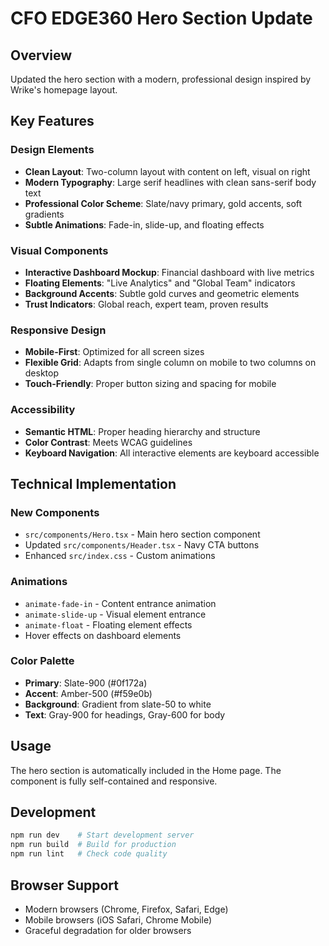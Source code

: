 # CFO EDGE360 Hero Section Update

## Overview
Updated the hero section with a modern, professional design inspired by Wrike's homepage layout.

## Key Features

### Design Elements
- **Clean Layout**: Two-column layout with content on left, visual on right
- **Modern Typography**: Large serif headlines with clean sans-serif body text
- **Professional Color Scheme**: Slate/navy primary, gold accents, soft gradients
- **Subtle Animations**: Fade-in, slide-up, and floating effects

### Visual Components
- **Interactive Dashboard Mockup**: Financial dashboard with live metrics
- **Floating Elements**: "Live Analytics" and "Global Team" indicators
- **Background Accents**: Subtle gold curves and geometric elements
- **Trust Indicators**: Global reach, expert team, proven results

### Responsive Design
- **Mobile-First**: Optimized for all screen sizes
- **Flexible Grid**: Adapts from single column on mobile to two columns on desktop
- **Touch-Friendly**: Proper button sizing and spacing for mobile

### Accessibility
- **Semantic HTML**: Proper heading hierarchy and structure
- **Color Contrast**: Meets WCAG guidelines
- **Keyboard Navigation**: All interactive elements are keyboard accessible

## Technical Implementation

### New Components
- `src/components/Hero.tsx` - Main hero section component
- Updated `src/components/Header.tsx` - Navy CTA buttons
- Enhanced `src/index.css` - Custom animations

### Animations
- `animate-fade-in` - Content entrance animation
- `animate-slide-up` - Visual element entrance
- `animate-float` - Floating element effects
- Hover effects on dashboard elements

### Color Palette
- **Primary**: Slate-900 (#0f172a)
- **Accent**: Amber-500 (#f59e0b)
- **Background**: Gradient from slate-50 to white
- **Text**: Gray-900 for headings, Gray-600 for body

## Usage
The hero section is automatically included in the Home page. The component is fully self-contained and responsive.

## Development
```bash
npm run dev    # Start development server
npm run build  # Build for production
npm run lint   # Check code quality
```

## Browser Support
- Modern browsers (Chrome, Firefox, Safari, Edge)
- Mobile browsers (iOS Safari, Chrome Mobile)
- Graceful degradation for older browsers